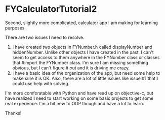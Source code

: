 FYCalculatorTutorial2
=====================

Second, slightly more complicated, calculator app I am making for learning purposes. 


There are two issues I need to resolve.
1) I have created two objects in FYNumber.h called displayNumber and hiddenNumber. Unlike other objects I have created in the past, I can't seem to get access to them anywhere in the FYNumber class or classes that #import the FYNumber class. I'm sure I am missing something obvious, but I can't figure it out and it is driving me crazy.
2) I have a basic idea of the organization of the app, but need some help to make sure it is OK. Also, there are a lot of little issues like issue #1 that I could use help with solving.

I'm more comforatable with Python and have read up on objective-c, but have realized I need to start working on some basic projects to get some real experience. I'm a bit new to OOP though and have a lot to learn.

Thanks!
